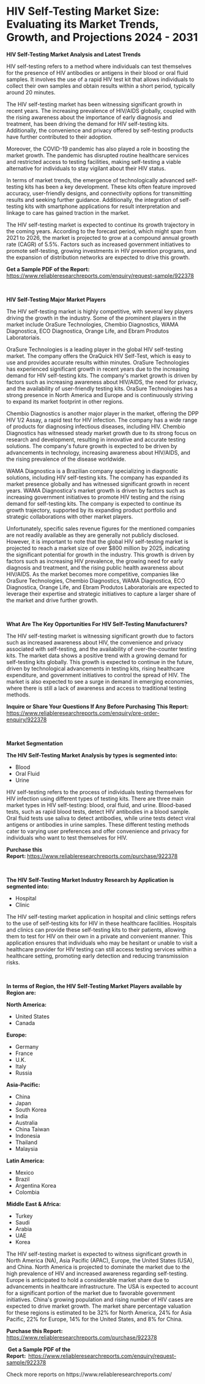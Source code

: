 <p><h1>HIV Self-Testing Market Size: Evaluating its Market Trends, Growth, and Projections 2024 - 2031</h1></p><p><strong>HIV Self-Testing Market Analysis and Latest Trends</strong></p>
<p><p>HIV self-testing refers to a method where individuals can test themselves for the presence of HIV antibodies or antigens in their blood or oral fluid samples. It involves the use of a rapid HIV test kit that allows individuals to collect their own samples and obtain results within a short period, typically around 20 minutes.</p><p>The HIV self-testing market has been witnessing significant growth in recent years. The increasing prevalence of HIV/AIDS globally, coupled with the rising awareness about the importance of early diagnosis and treatment, has been driving the demand for HIV self-testing kits. Additionally, the convenience and privacy offered by self-testing products have further contributed to their adoption.</p><p>Moreover, the COVID-19 pandemic has also played a role in boosting the market growth. The pandemic has disrupted routine healthcare services and restricted access to testing facilities, making self-testing a viable alternative for individuals to stay vigilant about their HIV status.</p><p>In terms of market trends, the emergence of technologically advanced self-testing kits has been a key development. These kits often feature improved accuracy, user-friendly designs, and connectivity options for transmitting results and seeking further guidance. Additionally, the integration of self-testing kits with smartphone applications for result interpretation and linkage to care has gained traction in the market.</p><p>The HIV self-testing market is expected to continue its growth trajectory in the coming years. According to the forecast period, which might span from 2021 to 2026, the market is projected to grow at a compound annual growth rate (CAGR) of 5.5%. Factors such as increased government initiatives to promote self-testing, growing investments in HIV prevention programs, and the expansion of distribution networks are expected to drive this growth.</p></p>
<p><strong>Get a Sample PDF of the Report:&nbsp;</strong> <a href="https://www.reliableresearchreports.com/enquiry/request-sample/922378">https://www.reliableresearchreports.com/enquiry/request-sample/922378</a></p>
<p>&nbsp;</p>
<p><strong>HIV Self-Testing Major Market Players</strong></p>
<p><p>The HIV self-testing market is highly competitive, with several key players driving the growth in the industry. Some of the prominent players in the market include OraSure Technologies, Chembio Diagnostics, WAMA Diagnostica, ECO Diagnostica, Orange Life, and Ebram Produtos Laboratoriais.</p><p>OraSure Technologies is a leading player in the global HIV self-testing market. The company offers the OraQuick HIV Self-Test, which is easy to use and provides accurate results within minutes. OraSure Technologies has experienced significant growth in recent years due to the increasing demand for HIV self-testing kits. The company's market growth is driven by factors such as increasing awareness about HIV/AIDS, the need for privacy, and the availability of user-friendly testing kits. OraSure Technologies has a strong presence in North America and Europe and is continuously striving to expand its market footprint in other regions.</p><p>Chembio Diagnostics is another major player in the market, offering the DPP HIV 1/2 Assay, a rapid test for HIV infection. The company has a wide range of products for diagnosing infectious diseases, including HIV. Chembio Diagnostics has witnessed steady market growth due to its strong focus on research and development, resulting in innovative and accurate testing solutions. The company's future growth is expected to be driven by advancements in technology, increasing awareness about HIV/AIDS, and the rising prevalence of the disease worldwide.</p><p>WAMA Diagnostica is a Brazilian company specializing in diagnostic solutions, including HIV self-testing kits. The company has expanded its market presence globally and has witnessed significant growth in recent years. WAMA Diagnostica's market growth is driven by factors such as increasing government initiatives to promote HIV testing and the rising demand for self-testing kits. The company is expected to continue its growth trajectory, supported by its expanding product portfolio and strategic collaborations with other market players.</p><p>Unfortunately, specific sales revenue figures for the mentioned companies are not readily available as they are generally not publicly disclosed. However, it is important to note that the global HIV self-testing market is projected to reach a market size of over $800 million by 2025, indicating the significant potential for growth in the industry. This growth is driven by factors such as increasing HIV prevalence, the growing need for early diagnosis and treatment, and the rising public health awareness about HIV/AIDS. As the market becomes more competitive, companies like OraSure Technologies, Chembio Diagnostics, WAMA Diagnostica, ECO Diagnostica, Orange Life, and Ebram Produtos Laboratoriais are expected to leverage their expertise and strategic initiatives to capture a larger share of the market and drive further growth.</p></p>
<p>&nbsp;</p>
<p><strong>What Are The Key Opportunities For HIV Self-Testing Manufacturers?</strong></p>
<p><p>The HIV self-testing market is witnessing significant growth due to factors such as increased awareness about HIV, the convenience and privacy associated with self-testing, and the availability of over-the-counter testing kits. The market data shows a positive trend with a growing demand for self-testing kits globally. This growth is expected to continue in the future, driven by technological advancements in testing kits, rising healthcare expenditure, and government initiatives to control the spread of HIV. The market is also expected to see a surge in demand in emerging economies, where there is still a lack of awareness and access to traditional testing methods.</p></p>
<p><strong>Inquire or Share Your Questions If Any Before Purchasing This Report:</strong> <a href="https://www.reliableresearchreports.com/enquiry/pre-order-enquiry/922378">https://www.reliableresearchreports.com/enquiry/pre-order-enquiry/922378</a></p>
<p>&nbsp;</p>
<p><strong>Market Segmentation</strong></p>
<p><strong>The HIV Self-Testing Market Analysis by types is segmented into:</strong></p>
<p><ul><li>Blood</li><li>Oral Fluid</li><li>Urine</li></ul></p>
<p><p>HIV self-testing refers to the process of individuals testing themselves for HIV infection using different types of testing kits. There are three main market types in HIV self-testing: blood, oral fluid, and urine. Blood-based tests, such as rapid blood tests, detect HIV antibodies in a blood sample. Oral fluid tests use saliva to detect antibodies, while urine tests detect viral antigens or antibodies in urine samples. These different testing methods cater to varying user preferences and offer convenience and privacy for individuals who want to test themselves for HIV.</p></p>
<p><strong>Purchase this Report:&nbsp;</strong><a href="https://www.reliableresearchreports.com/purchase/922378">https://www.reliableresearchreports.com/purchase/922378</a></p>
<p>&nbsp;</p>
<p><strong>The HIV Self-Testing Market Industry Research by Application is segmented into:</strong></p>
<p><ul><li>Hospital</li><li>Clinic</li></ul></p>
<p><p>The HIV self-testing market application in hospital and clinic settings refers to the use of self-testing kits for HIV in these healthcare facilities. Hospitals and clinics can provide these self-testing kits to their patients, allowing them to test for HIV on their own in a private and convenient manner. This application ensures that individuals who may be hesitant or unable to visit a healthcare provider for HIV testing can still access testing services within a healthcare setting, promoting early detection and reducing transmission risks.</p></p>
<p>&nbsp;</p>
<p><strong>In terms of Region, the HIV Self-Testing Market Players available by Region are:</strong></p>
<p>
    <p> <strong> North America: </strong>
        <ul>
            <li>United States</li>
            <li>Canada</li>
        </ul>
        </p> 
    <p> <strong> Europe: </strong>
        <ul>
            <li>Germany</li>
            <li>France</li>
            <li>U.K.</li>
            <li>Italy</li>
            <li>Russia</li>
        </ul>
        </p> 
    <p> <strong> Asia-Pacific: </strong>
        <ul>
            <li>China</li>
            <li>Japan</li>
            <li>South Korea</li>
            <li>India</li>
            <li>Australia</li>
            <li>China Taiwan</li>
            <li>Indonesia</li>
            <li>Thailand</li>
            <li>Malaysia</li>
        </ul>
        </p> 
    <p> <strong> Latin America: </strong>
        <ul>
            <li>Mexico</li>
            <li>Brazil</li>
            <li>Argentina Korea</li>
            <li>Colombia</li>
        </ul>
        </p> 
    <p> <strong> Middle East & Africa: </strong>
        <ul>
            <li>Turkey</li>
            <li>Saudi</li>
            <li>Arabia</li>
            <li>UAE</li>
            <li>Korea</li>
        </ul>
    </p>
    </p>
<p><p>The HIV self-testing market is expected to witness significant growth in North America (NA), Asia Pacific (APAC), Europe, the United States (USA), and China. North America is projected to dominate the market due to the high prevalence of HIV and increased awareness regarding self-testing. Europe is anticipated to hold a considerable market share due to advancements in healthcare infrastructure. The USA is expected to account for a significant portion of the market due to favorable government initiatives. China's growing population and rising number of HIV cases are expected to drive market growth. The market share percentage valuation for these regions is estimated to be 32% for North America, 24% for Asia Pacific, 22% for Europe, 14% for the United States, and 8% for China.</p></p>
<p><strong>Purchase this Report: </strong><a href="https://www.reliableresearchreports.com/purchase/922378">https://www.reliableresearchreports.com/purchase/922378</a></p>
<p>&nbsp;<strong>Get a Sample PDF of the Report:&nbsp;&nbsp;</strong><a href="https://www.reliableresearchreports.com/enquiry/request-sample/922378">https://www.reliableresearchreports.com/enquiry/request-sample/922378</a></p>
<p><strong></strong></p>
<p>Check more reports on https://www.reliableresearchreports.com/</p>